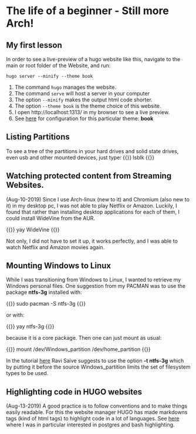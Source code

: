 # The life of a beginner - Still more Arch!

## My first lesson
In order to see a live-preview of a hugo website like this, 
navigate to the main or root folder of the Website, and run:
    
    hugo server --minify --theme book

1. The command `hugo` manages the website. 
2. The command `serve` will host a server in your computer
3. The option `--minify` makes the output html code shorter.
4. The option `--theme book` is the theme choice of this website.
5. I open http://localhost:1313/ in my browser to see a live preview. 
6. See [here](https://github.com/alex-shpak/hugo-book#configuration) for
   configuration for this particular theme: **book**

## Listing Partitions 
To see a tree of the partitions in your
hard drives and solid state drives, even
usb and other mounted devices, just type:
{{<highlight bash>}}
    lsblk
{{</highlight>}}
## Watching protected content from Streaming Websites.
(Aug-10-2019) Since I use Arch-linux 
(new to it) and Chromium (also new to it) 
in my desktop pc,  I was not able to play 
Netflix or Amazon. Luckily, 
I found that rather than installing
desktop applications for each of them, 
I could install WideVine from the AUR.

{{<highlight bash>}}
   yay WideVine
{{</highlight>}}

Not only, I did not have to set it up, 
it works perfectly, and I was able to
watch Netflix and Amazon movies again.

## Mounting Windows to Linux
While I was transitioning from Windows 
to Linux, I wanted to retrieve my
Windows personal files. One suggestion from 
my PACMAN was to use the package **ntfs-3g**
installed with:

 {{<highlight bash>}}
   sudo pacman -S ntfs-3g
{{</highlight>}}

or with:
    
 {{<highlight bash>}}
   yay ntfs-3g
{{</highlight>}}

because it is a core package. Then one
can just mount as usual:

{{<highlight bash>}}
    mount /dev/Windows_partition /dev/home_partition
{{</highlight>}}

In the tutorial
[here](https://www.tecmint.com/how-do-i-access-or-mount-windows-ntfs-partition-in-linux/)
Ravi Saive suggests to use the option **-t ntfs-3g** which by putting it before
the source Windows_partition limits the set of filesystem types to be used. 

## Highlighting code in HUGO websites

(Aug-13-2019) A good practice is to follow conventions and to make things easily readable. 
For this the website manager HUGO has made markdowns tags (kind of html tags)
to highlight code in a lot of languages. See [here](https://gohugo.io/content-management/syntax-highlighting/)
where I was in particular interested in postgres and bash highlighting.

<!--
## Fast History Search in the Z-shell
Look at [here](https://unix.stackexchange.com/questions/97843/how-can-i-search-history-with-text-already-entered-at-the-prompt-in-zsh)

Since I am using kitty per suggestion of my ZEN, rather than going to
**.zshrc** which is in my user directory **/home/username**, I will write these
commands in **.config/kitty/kitty.conf**
-->




